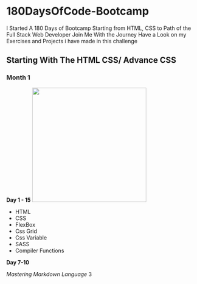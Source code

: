 # 180DaysOfCode-Bootcamp
I Started A 180 Days of Bootcamp Starting from HTML, CSS to Path of the Full Stack Web Developer Join Me With the Journey Have a Look on my Exercises and Projects i have made in this challenge

## Starting With The HTML CSS/ Advance CSS

### Month 1

__Day 1 - 15__                                          <img src="http://www.bobbyberberyan.com/wp-content/uploads/2012/03/HTML5CSS3Logos.svg" height="300px" width="300px"  />
* HTML
* CSS
* FlexBox
* Css Grid
* Css Variable 
* SASS
* Compiler Functions

__Day 7-10__

_Mastering Markdown Language_
3
